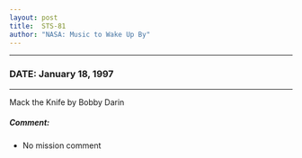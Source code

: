 ```yaml
---
layout: post
title:  STS-81
author: "NASA: Music to Wake Up By"
---
```


----
### DATE: January 18, 1997
----
Mack the Knife by Bobby Darin

##### Comment:
* No mission comment

